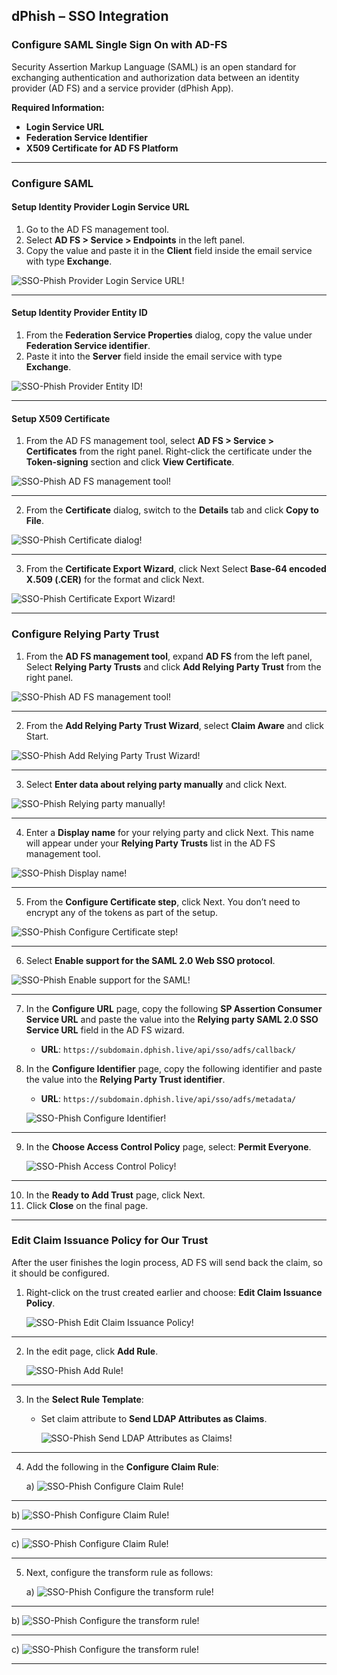## dPhish – SSO Integration

### Configure SAML Single Sign On with AD-FS

Security Assertion Markup Language (SAML) is an open standard for exchanging authentication and authorization data between an identity provider (AD FS) and a service provider (dPhish App).

**Required Information:**
- **Login Service URL**
- **Federation Service Identifier**
- **X509 Certificate for AD FS Platform**

---

### Configure SAML

#### Setup Identity Provider Login Service URL
1. Go to the AD FS management tool.
2. Select **AD FS > Service > Endpoints** in the left panel.
3. Copy the value and paste it in the **Client** field inside the email service with type **Exchange**.

![SSO-Phish Provider Login Service URL!](../../assets/integrations/sso/service_url.png "SSO-Phish Provider Login Service URL")

---

#### Setup Identity Provider Entity ID
1. From the **Federation Service Properties** dialog, copy the value under **Federation Service identifier**.
2. Paste it into the **Server** field inside the email service with type **Exchange**.

![SSO-Phish Provider Entity ID!](../../assets/integrations/sso/entity_id.png "SSO-Phish Provider Entity ID")

---

#### Setup X509 Certificate
1. From the AD FS management tool, select **AD FS > Service > Certificates** from the right panel. Right-click the certificate under the **Token-signing** section and click **View Certificate**.

![SSO-Phish AD FS management tool!](../../assets/integrations/sso/adfs_management.png "SSO-Phish AD FS management tool")

---

2. From the **Certificate** dialog, switch to the **Details** tab and click **Copy to File**.

![SSO-Phish Certificate dialog!](../../assets/integrations/sso/certificate_dialog.png "SSO-Phish Certificate dialog")

---

3. From the **Certificate Export Wizard**, click Next Select **Base-64 encoded X.509 (.CER)** for the format and click Next.

![SSO-Phish Certificate Export Wizard!](../../assets/integrations/sso/certificate_export.png "SSO-Phish Certificate Export Wizard")

---

### Configure Relying Party Trust

1. From the **AD FS management tool**, expand **AD FS** from the left panel, Select **Relying Party Trusts** and click **Add Relying Party Trust** from the right panel.

![SSO-Phish AD FS management tool!](../../assets/integrations/sso/configure_party_trust.png "SSO-Phish AD FS management tool")

---

2. From the **Add Relying Party Trust Wizard**, select **Claim Aware** and click Start.

![SSO-Phish Add Relying Party Trust Wizard!](../../assets/integrations/sso/add_party_trust.png "SSO-Phish Add Relying Party Trust Wizard")

---

3. Select **Enter data about relying party manually** and click Next.

![SSO-Phish Relying party manually!](../../assets/integrations/sso/party_manual.png "SSO-Phish Relying party manually")

---

4. Enter a **Display name** for your relying party and click Next. This name will appear under your **Relying Party Trusts** list in the AD FS management tool.

![SSO-Phish Display name!](../../assets/integrations/sso/display_name.png "SSO-Phish Display name")

---


5. From the **Configure Certificate step**, click Next. You don’t need to encrypt any of the tokens as part of the setup.

![SSO-Phish Configure Certificate step!](../../assets/integrations/sso/certificate_step.png "SSO-Phish Configure Certificate step")

---

6. Select **Enable support for the SAML 2.0 Web SSO protocol**.

![SSO-Phish Enable support for the SAML!](../../assets/integrations/sso/enable_support.png "SSO-Phish Enable support for the SAML")

---

7. In the **Configure URL** page, copy the following **SP Assertion Consumer Service URL** and paste the value into the **Relying party SAML 2.0 SSO Service URL** field in the AD FS wizard.
   - **URL**: `https://subdomain.dphish.live/api/sso/adfs/callback/`
8. In the **Configure Identifier** page, copy the following identifier and paste the value into the **Relying Party Trust identifier**.
   - **URL**: `https://subdomain.dphish.live/api/sso/adfs/metadata/`

   ![SSO-Phish Configure Identifier!](../../assets/integrations/sso/party_trust_indentifier.png "SSO-Phish Configure Identifier")

---
9. In the **Choose Access Control Policy** page, select: **Permit Everyone**.

   ![SSO-Phish Access Control Policy!](../../assets/integrations/sso/access_control_policy.png "SSO-Phish Access Control Policy")

---

10. In the **Ready to Add Trust** page, click Next.
11. Click **Close** on the final page.

---

### Edit Claim Issuance Policy for Our Trust

After the user finishes the login process, AD FS will send back the claim, so it should be configured.

1. Right-click on the trust created earlier and choose: **Edit Claim Issuance Policy**.

   ![SSO-Phish Edit Claim Issuance Policy!](../../assets/integrations/sso/edit_claim.png "SSO-Phish Edit Claim Issuance Policy")

---
2. In the edit page, click **Add Rule**.

   ![SSO-Phish Add Rule!](../../assets/integrations/sso/add_role.png "SSO-Phish Add Rule")

---

3. In the **Select Rule Template**:
   - Set claim attribute to **Send LDAP Attributes as Claims**.

      ![SSO-Phish Send LDAP Attributes as Claims!](../../assets/integrations/sso/send_ldap.png "SSO-Phish Send LDAP Attributes as Claims")

---

4. Add the following in the **Configure Claim Rule**:

   a) ![SSO-Phish Configure Claim Rule!](../../assets/integrations/sso/a_claim_rule.png "SSO-Phish Configure Claim Rule")

---

   b) ![SSO-Phish Configure Claim Rule!](../../assets/integrations/sso/b_claim_rule.png "SSO-Phish Configure Claim Rule")

---

   c) ![SSO-Phish Configure Claim Rule!](../../assets/integrations/sso/c_claim_rule.png "SSO-Phish Configure Claim Rule")

---

5. Next, configure the transform rule as follows:

   a) ![SSO-Phish Configure the transform rule!](../../assets/integrations/sso/a_transform_rule.png "SSO-Phish Configure the transform rule")

---

   b) ![SSO-Phish Configure the transform rule!](../../assets/integrations/sso/b_transform_rule.png "SSO-Phish Configure the transform rule")

---

   c) ![SSO-Phish Configure the transform rule!](../../assets/integrations/sso/c_transform_rule.png "SSO-Phish Configure the transform rule")

---

